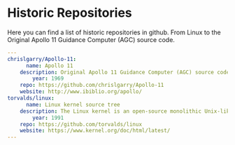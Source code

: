 # Historic Repositories
Here you can find a list of historic repositories in github. From Linux to the Original Apollo 11 Guidance Computer (AGC) source code.

```yaml
---
chrislgarry/Apollo-11: 
	  name: Apollo 11
    description: Original Apollo 11 Guidance Computer (AGC) source code
		year: 1969
    repo: https://github.com/chrislgarry/Apollo-11
    website: http://www.ibiblio.org/apollo/
torvalds/linux: 
	  name: Linux kernel source tree
    description: The Linux kernel is an open-source monolithic Unix-like computer operating system kernel. The Linux family of operating systems is based on this kernel, Android OS as well.
		year: 1991
    repo: https://github.com/torvalds/linux
    website: https://www.kernel.org/doc/html/latest/
---
```
